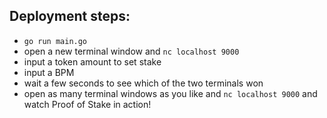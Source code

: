 ## Deployment steps:
- `go run main.go`
- open a new terminal window and `nc localhost 9000`
- input a token amount to set stake
- input a BPM 
- wait a few seconds to see which of the two terminals won 
- open as many terminal windows as you like and `nc localhost 9000` and watch Proof of Stake in action!
